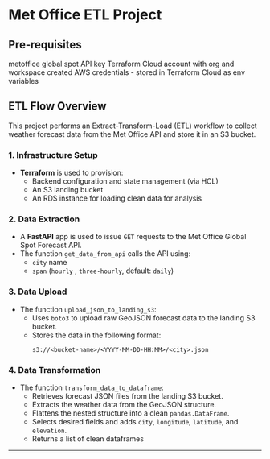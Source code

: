 
# Met Office ETL Project

## Pre-requisites
metoffice global spot API key
Terraform Cloud account with org and workspace created
AWS credentials - stored in Terraform Cloud as env variables


## ETL Flow Overview

This project performs an Extract-Transform-Load (ETL) workflow to collect weather forecast data from the Met Office API and store it in an S3 bucket.

### 1. Infrastructure Setup

- **Terraform** is used to provision:
  - Backend configuration and state management (via HCL)
  - An S3 landing bucket
  - An RDS instance for loading clean data for analysis

### 2. Data Extraction

- A **FastAPI** app is used to issue `GET` requests to the Met Office Global Spot Forecast API.
- The function `get_data_from_api` calls the API using:
  - `city` name
  - `span` (`hourly` , `three-hourly`, default: `daily`)

### 3. Data Upload

- The function `upload_json_to_landing_s3`:
  - Uses `boto3` to upload raw GeoJSON forecast data to the landing S3 bucket.
  - Stores the data in the following format:
    ```
    s3://<bucket-name>/<YYYY-MM-DD-HH:MM>/<city>.json
    ```
### 4. Data Transformation

- The function `transform_data_to_dataframe`:
  - Retrieves  forecast JSON files from the landing S3 bucket.
  - Extracts the weather data from the GeoJSON structure.
  - Flattens the nested structure into a clean `pandas.DataFrame`.
  - Selects desired fields and adds `city`, `longitude`, `latitude`, and `elevation`.
  - Returns a list of clean dataframes

---

